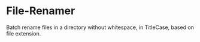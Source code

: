 # File-Renamer
Batch rename files in a directory without whitespace, in TitleCase, based on file extension.
